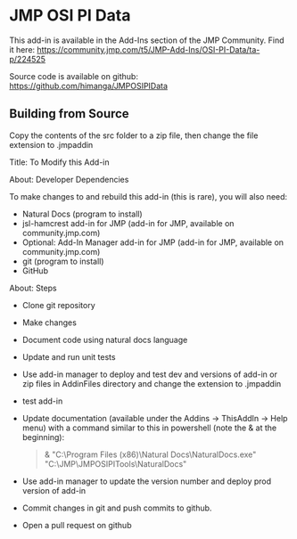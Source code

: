 # JMP OSI PI Data
This add-in is available in the Add-Ins section of the JMP Community.  Find it here:
https://community.jmp.com/t5/JMP-Add-Ins/OSI-PI-Data/ta-p/224525

Source code is available on github:
https://github.com/himanga/JMPOSIPIData

## Building from Source
Copy the contents of the src folder to a zip file, then change the file extension to .jmpaddin

Title: To Modify this Add-in

About: Developer Dependencies

To make changes to and rebuild this add-in (this is rare), you will also need:

- Natural Docs (program to install)
- jsl-hamcrest add-in for JMP (add-in for JMP, available on community.jmp.com)
- Optional: Add-In Manager add-in for JMP (add-in for JMP, available on community.jmp.com)
- git (program to install)
- GitHub

About: Steps

- Clone git repository
- Make changes
- Document code using natural docs language
- Update and run unit tests
- Use add-in manager to deploy and test dev and versions of add-in or zip files in AddinFiles directory and change the extension to .jmpaddin
- test add-in
- Update documentation (available under the Addins -> ThisAddIn -> Help menu) with a command similar to this in powershell (note the & at the beginning):
  > & "C:\Program Files (x86)\Natural Docs\NaturalDocs.exe" "C:\JMP\JMPOSIPITools\NaturalDocs"

- Use add-in manager to update the version number and deploy prod version of add-in
- Commit changes in git and push commits to github.
- Open a pull request on github

